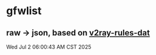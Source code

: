 # gfwlist
## raw -> json, based on [v2ray-rules-dat](https://github.com/Loyalsoldier/v2ray-rules-dat)
Wed Jul  2 06:00:43 AM CST 2025

